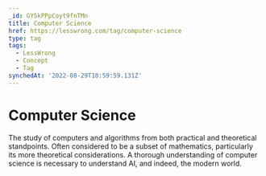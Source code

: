```yaml
---
_id: GY5kPPpCoyt9fnTMn
title: Computer Science
href: https://lesswrong.com/tag/computer-science
type: tag
tags:
  - LessWrong
  - Concept
  - Tag
synchedAt: '2022-08-29T10:59:59.131Z'
---
```

# Computer Science

The study of computers and algorithms from both practical and theoretical standpoints. Often considered to be a subset of mathematics, particularly its more theoretical considerations. A thorough understanding of computer science is necessary to understand AI, and indeed, the modern world.